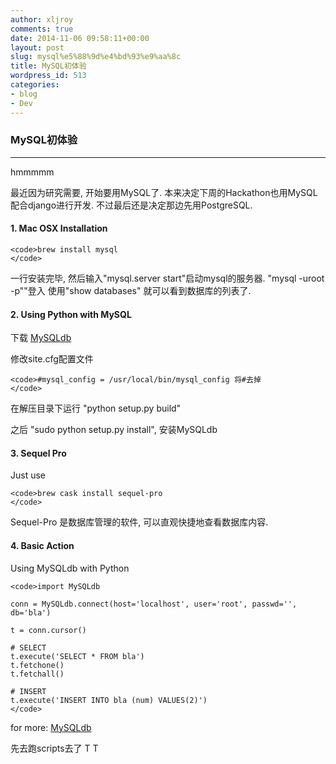 ```yaml
---
author: xljroy
comments: true
date: 2014-11-06 09:58:11+00:00
layout: post
slug: mysql%e5%88%9d%e4%bd%93%e9%aa%8c
title: MySQL初体验
wordpress_id: 513
categories:
- blog
- Dev
---
```


### MySQL初体验





* * *



hmmmmm

最近因为研究需要, 开始要用MySQL了. 本来决定下周的Hackathon也用MySQL配合django进行开发. 不过最后还是决定那边先用PostgreSQL.



#### 1. Mac OSX Installation




    
    <code>brew install mysql
    </code>



一行安装完毕, 然后输入"mysql.server start"启动mysql的服务器.
"mysql -uroot -p""登入
使用"show databases" 就可以看到数据库的列表了.



#### 2. Using Python with MySQL



下载 [MySQLdb](http://sourceforge.net/projects/mysql-python/)

修改site.cfg配置文件


    
    <code>#mysql_config = /usr/local/bin/mysql_config 将#去掉
    </code>



在解压目录下运行 "python setup.py build"

之后 "sudo python setup.py install", 安装MySQLdb



#### 3. Sequel Pro



Just use


    
    <code>brew cask install sequel-pro
    </code>



Sequel-Pro 是数据库管理的软件, 可以直观快捷地查看数据库内容.



#### 4. Basic Action



Using MySQLdb with Python


    
    <code>import MySQLdb
    
    conn = MySQLdb.connect(host='localhost', user='root', passwd='', db='bla')
    
    t = conn.cursor()
    
    # SELECT
    t.execute('SELECT * FROM bla')
    t.fetchone() 
    t.fetchall()
    
    # INSERT
    t.execute('INSERT INTO bla (num) VALUES(2)')
    </code>



for more: [MySQLdb](http://www.tutorialspoint.com/python/python_database_access.htm)

先去跑scripts去了 T T
